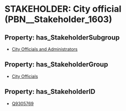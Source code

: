 # STAKEHOLDER: __City official__ (PBN__Stakeholder_1603)

## Property: has_StakeholderSubgroup

* [City Officials and Administrators](PBN__StakeholderSubgroup_4)

## Property: has_StakeholderGroup

* [City Officials](PBN__StakeholderGroup_0)

## Property: has_StakeholderID

* [Q9305769](Q9305769)

